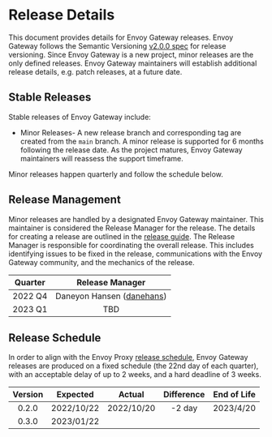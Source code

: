 # Release Details

This document provides details for Envoy Gateway releases. Envoy Gateway follows the Semantic Versioning [v2.0.0 spec][]
for release versioning. Since Envoy Gateway is a new project, minor releases are the only defined releases. Envoy
Gateway maintainers will establish additional release details, e.g. patch releases, at a future date.

## Stable Releases

Stable releases of Envoy Gateway include:

* Minor Releases- A new release branch and corresponding tag are created from the `main` branch. A minor release
  is supported for 6 months following the release date. As the project matures, Envoy Gateway maintainers will reassess
  the support timeframe.

Minor releases happen quarterly and follow the schedule below.

## Release Management

Minor releases are handled by a designated Envoy Gateway maintainer. This maintainer is considered the Release Manager
for the release. The details for creating a release are outlined in the [release guide][].  The Release Manager is
responsible for coordinating the overall release. This includes identifying issues to be fixed in the release,
communications with the Envoy Gateway community, and the mechanics of the release.

| Quarter |                        Release Manager                         |
|:-------:|:--------------------------------------------------------------:|
| 2022 Q4 |    Daneyon Hansen ([danehans](https://github.com/danehans))    |
| 2023 Q1 |                              TBD                               |

## Release Schedule

In order to align with the Envoy Proxy [release schedule][], Envoy Gateway releases are produced on a fixed schedule
(the 22nd day of each quarter), with an acceptable delay of up to 2 weeks, and a hard deadline of 3 weeks.

| Version |  Expected   |   Actual    | Difference | End of Life |
|:-------:|:-----------:|:-----------:|:----------:|:-----------:|
|  0.2.0  | 2022/10/22  | 2022/10/20  |   -2 day   |  2023/4/20  |
|  0.3.0  | 2023/01/22  |             |            |             |

[v2.0.0 spec]: https://semver.org/spec/v2.0.0.html
[release guide]: ../dev/releasing.md
[release schedule]: https://github.com/envoyproxy/envoy/blob/main/RELEASES.md#major-release-schedule
